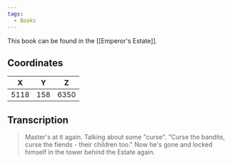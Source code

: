```yaml
---
tags:
  - Books
---
```


This book can be found in the [[Emperor's Estate]].

## Coordinates
| **X** | **Y** | **Z** |
| :---: | :---: | :---: |
| 5118  |  158  | 6350  |

## Transcription
> Master's at it again. Talking about some "curse". "Curse the bandits, curse the fiends - their children too." Now he's gone and locked himself in the tower behind the Estate again.
